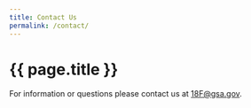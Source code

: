 ```yaml
---
title: Contact Us
permalink: /contact/
---
```


<div class="bg-navy">
  <div class="container cntnr-wide px2 py3">
    <h1 class="m0 white">
      {{ page.title }}
    </h1>
  </div>
</div>

<div class="bg-white">
  <div class="container cntnr-wide px2 pt4 pb5">
    For information or questions please contact us at <a href="mailto:18f@gsa.gov?subject=login.gov">18F@gsa.gov</a>.
  </div>
</div>
